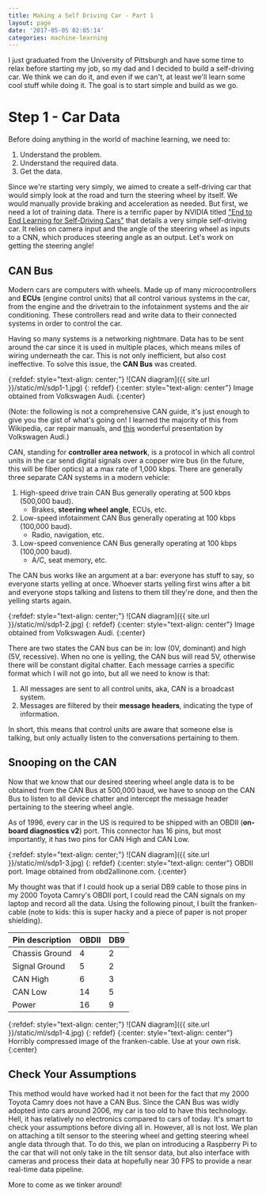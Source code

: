 ```yaml
---
title: Making a Self Driving Car - Part 1
layout: page
date: '2017-05-05 02:05:14'
categories: machine-learning
---
```


I just graduated from the University of Pittsburgh and have some time to relax before starting my job, so my dad and I decided to build a self-driving car. We think we can do it, and even if we can't, at least we'll learn some cool stuff while doing it. The goal is to start simple and build as we go.

# Step 1 - Car Data
Before doing anything in the world of machine learning, we need to:
1. Understand the problem.
2. Understand the required data.
3. Get the data.

Since we're starting very simply, we aimed to create a self-driving car that would simply look at the road and turn the steering wheel by itself. We would manually provide braking and acceleration as needed. But first, we need a lot of training data. There is a terrific paper by NVIDIA titled ["End to End Learning for Self-Driving Cars"](https://arxiv.org/pdf/1604.07316.pdf) that details a very simple self-driving car. It relies on camera input and the angle of the steering wheel as inputs to a CNN, which produces steering angle as an output. Let's work on getting the steering angle!  

## CAN Bus
Modern cars are computers with wheels. Made up of many microcontrollers and **ECUs** (engine control units) that all control various systems in the car, from the engine and the drivetrain to the infotainment systems and the air conditioning. These controllers read and write data to their connected systems in order to control the car.  

Having so many systems is a networking nightmare. Data has to be sent around the car since it is used in multiple places, which means miles of wiring underneath the car. This is not only inefficient, but also cost ineffective. To solve this issue, the **CAN Bus** was created.  

{:refdef: style="text-align: center;"}
![CAN diagram]({{ site.url }}/static/ml/sdp1-1.jpg)
{: refdef}
{:center: style="text-align: center"}
Image obtained from Volkswagen Audi.
{:center}

(Note: the following is not a comprehensive CAN guide, it's just enough to give you the gist of what's going on! I learned the majority of this from Wikipedia, car repair manuals, and [this](http://www.volkspage.net/technik/ssp/ssp/SSP_238.pdf) wonderful presentation by Volkswagen Audi.)

CAN, standing for **controller area network**, is a protocol in which all control units in the car send digital signals over a copper wire bus (in the future, this will be fiber optics) at a max rate of 1,000 kbps. There are generally three separate CAN systems in a modern vehicle:
1. High-speed drive train CAN Bus generally operating at 500 kbps (500,000 baud).
	* Brakes, **steering wheel angle**, ECUs, etc.
2. Low-speed infotainment CAN Bus generally operating at 100 kbps (100,000 baud).
	* Radio, navigation, etc.
3. Low-speed convenience CAN Bus generally operating at 100 kbps (100,000 baud).
	* A/C, seat memory, etc.

The CAN bus works like an argument at a bar: everyone has stuff to say, so everyone starts yelling at once. Whoever starts yelling first wins after a bit and everyone stops talking and listens to them till they're done, and then the yelling starts again.

{:refdef: style="text-align: center;"}
![CAN diagram]({{ site.url }}/static/ml/sdp1-2.jpg)
{: refdef}
{:center: style="text-align: center"}
Image obtained from Volkswagen Audi.
{:center}

There are two states the CAN bus can be in: low (0V, dominant) and high (5V, recessive). When no one is yelling, the CAN bus will read 5V, otherwise there will be constant digital chatter. Each message carries a specific format which I will not go into, but all we need to know is that:
1. All messages are sent to all control units, aka, CAN is a broadcast system.
2. Messages are filtered by their **message headers**, indicating the type of information.

In short, this means that control units are aware that someone else is talking, but only actually listen to the conversations pertaining to them.

## Snooping on the CAN
Now that we know that our desired steering wheel angle data is to be obtained from the CAN Bus at 500,000 baud, we have to snoop on the CAN Bus to listen to all device chatter and intercept the message header pertaining to the steering wheel angle.

As of 1996, every car in the US is required to be shipped with an OBDII  (**on-board diagnostics v2**) port. This connector has 16 pins, but most importantly, it has two pins for CAN High and CAN Low.

{:refdef: style="text-align: center;"}
![CAN diagram]({{ site.url }}/static/ml/sdp1-3.jpg)
{: refdef}
{:center: style="text-align: center"}
OBDII port. Image obtained from obd2allinone.com.
{:center}

My thought was that if I could hook up a serial DB9 cable to those pins in my 2000 Toyota Camry's OBDII port, I could read the CAN signals on my laptop and record all the data. Using the following pinout, I built the franken-cable (note to kids: this is super hacky and a piece of paper is not proper shielding).

| Pin description | OBDII | DB9 |
|-----------------|-------|-----|
| Chassis Ground  | 4     | 2   |
| Signal Ground   | 5     | 2   |
| CAN High        | 6     | 3   |
| CAN Low         | 14    | 5   |
| Power           | 16    | 9   |

{:refdef: style="text-align: center;"}
![CAN diagram]({{ site.url }}/static/ml/sdp1-4.jpg)
{: refdef}
{:center: style="text-align: center"}
Horribly compressed image of the franken-cable. Use at your own risk.
{:center}

## Check Your Assumptions
This method would have worked had it not been for the fact that my 2000 Toyota Camry does not have a CAN Bus. Since the CAN Bus was widly adopted into cars around 2006, my car is too old to have this technology. Hell, it has relatively no electronics compared to cars of today. It's smart to check your assumptions before diving all in. However, all is not lost. We plan on attaching a tilt sensor to the steering wheel and getting steering wheel angle data through that. To do this, we plan on introducing a Raspberry Pi to the car that will not only take in the tilt sensor data, but also interface with cameras and process their data at hopefully near 30 FPS to provide a near real-time data pipeline.

More to come as we tinker around!